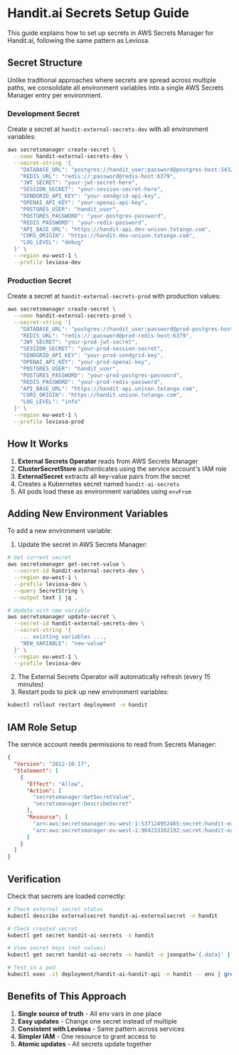# Handit.ai Secrets Setup Guide

This guide explains how to set up secrets in AWS Secrets Manager for Handit.ai, following the same pattern as Leviosa.

## Secret Structure

Unlike traditional approaches where secrets are spread across multiple paths, we consolidate all environment variables into a single AWS Secrets Manager entry per environment.

### Development Secret

Create a secret at `handit-external-secrets-dev` with all environment variables:

```bash
aws secretsmanager create-secret \
  --name handit-external-secrets-dev \
  --secret-string '{
    "DATABASE_URL": "postgres://handit_user:password@postgres-host:5432/handit",
    "REDIS_URL": "redis://:password@redis-host:6379",
    "JWT_SECRET": "your-jwt-secret-here",
    "SESSION_SECRET": "your-session-secret-here",
    "SENDGRID_API_KEY": "your-sendgrid-api-key",
    "OPENAI_API_KEY": "your-openai-api-key",
    "POSTGRES_USER": "handit_user",
    "POSTGRES_PASSWORD": "your-postgres-password",
    "REDIS_PASSWORD": "your-redis-password",
    "API_BASE_URL": "https://handit-api.dev-unison.totango.com",
    "CORS_ORIGIN": "https://handit.dev-unison.totango.com",
    "LOG_LEVEL": "debug"
  }' \
  --region eu-west-1 \
  --profile leviosa-dev
```

### Production Secret

Create a secret at `handit-external-secrets-prod` with production values:

```bash
aws secretsmanager create-secret \
  --name handit-external-secrets-prod \
  --secret-string '{
    "DATABASE_URL": "postgres://handit_user:password@prod-postgres-host:5432/handit",
    "REDIS_URL": "redis://:password@prod-redis-host:6379",
    "JWT_SECRET": "your-prod-jwt-secret",
    "SESSION_SECRET": "your-prod-session-secret",
    "SENDGRID_API_KEY": "your-prod-sendgrid-key",
    "OPENAI_API_KEY": "your-prod-openai-key",
    "POSTGRES_USER": "handit_user",
    "POSTGRES_PASSWORD": "your-prod-postgres-password",
    "REDIS_PASSWORD": "your-prod-redis-password",
    "API_BASE_URL": "https://handit-api.unison.totango.com",
    "CORS_ORIGIN": "https://handit.unison.totango.com",
    "LOG_LEVEL": "info"
  }' \
  --region eu-west-1 \
  --profile leviosa-prod
```

## How It Works

1. **External Secrets Operator** reads from AWS Secrets Manager
2. **ClusterSecretStore** authenticates using the service account's IAM role
3. **ExternalSecret** extracts all key-value pairs from the secret
4. Creates a Kubernetes secret named `handit-ai-secrets`
5. All pods load these as environment variables using `envFrom`

## Adding New Environment Variables

To add a new environment variable:

1. Update the secret in AWS Secrets Manager:
```bash
# Get current secret
aws secretsmanager get-secret-value \
  --secret-id handit-external-secrets-dev \
  --region eu-west-1 \
  --profile leviosa-dev \
  --query SecretString \
  --output text | jq .

# Update with new variable
aws secretsmanager update-secret \
  --secret-id handit-external-secrets-dev \
  --secret-string '{
    ... existing variables ...,
    "NEW_VARIABLE": "new-value"
  }' \
  --region eu-west-1 \
  --profile leviosa-dev
```

2. The External Secrets Operator will automatically refresh (every 15 minutes)
3. Restart pods to pick up new environment variables:
```bash
kubectl rollout restart deployment -n handit
```

## IAM Role Setup

The service account needs permissions to read from Secrets Manager:

```json
{
  "Version": "2012-10-17",
  "Statement": [
    {
      "Effect": "Allow",
      "Action": [
        "secretsmanager:GetSecretValue",
        "secretsmanager:DescribeSecret"
      ],
      "Resource": [
        "arn:aws:secretsmanager:eu-west-1:537124952465:secret:handit-external-secrets-dev-*",
        "arn:aws:secretsmanager:eu-west-1:904233102192:secret:handit-external-secrets-prod-*"
      ]
    }
  ]
}
```

## Verification

Check that secrets are loaded correctly:

```bash
# Check external secret status
kubectl describe externalsecret handit-ai-externalsecret -n handit

# Check created secret
kubectl get secret handit-ai-secrets -n handit

# View secret keys (not values)
kubectl get secret handit-ai-secrets -n handit -o jsonpath='{.data}' | jq 'keys'

# Test in a pod
kubectl exec -it deployment/handit-ai-handit-api -n handit -- env | grep DATABASE_URL
```

## Benefits of This Approach

1. **Single source of truth** - All env vars in one place
2. **Easy updates** - Change one secret instead of multiple
3. **Consistent with Leviosa** - Same pattern across services
4. **Simpler IAM** - One resource to grant access to
5. **Atomic updates** - All secrets update together